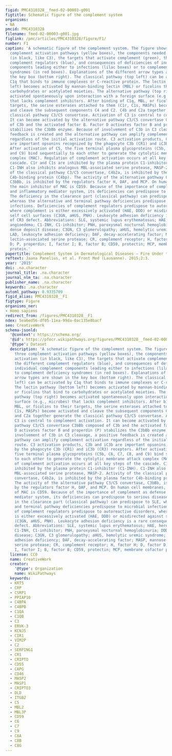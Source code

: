 ```yaml
---
figid: PMC4310328__fmed-02-00003-g001
figtitle: Schematic figure of the complement system
organisms:
- NA
pmcid: PMC4310328
filename: fmed-02-00003-g001.jpg
figlink: /pmc/articles/PMC4310328/figure/F1/
number: F1
caption: 'A schematic figure of the complement system. The figure shows the three
  complement activation pathways (yellow boxes), the components needed for activation
  (in black, like C3), the targets that activate complement (green), the different
  complement regulators (blue), and consequences of deficiencies of individual complement
  components leading either to infections (lilac boxes) or to complement deficiency
  syndromes (in red boxes). Explanations of the different arrow types are shown in
  the key box (bottom right). The classical pathway (top left) can be activated by
  C1q that binds to immune complexes or C-reactive protein. The lectin pathway (bottom
  left) becomes activated by mannan-binding lectin (MBL) or ficolins that bind to
  carbohydrates or acetylated moieties. The alternative pathway (top right) becomes
  activated spontaneously upon interaction with a foreign surface (e.g., microbes)
  that lacks complement inhibitors. After binding of C1q, MBL, or ficolins to their
  targets, the serine esterases attached to them (C1r, C1s, MASPs) become activated
  and cleave the subsequent components C4 and C2. C4b and C2a together generate the
  classical pathway C3/C5 convertase. Activation of C3 is central to complement activation.
  It can become activated by the alternative pathway C3/C5 convertase C3bBb composed
  of C3b and the activated factor B. Factor D activates factor B and properdin (P)
  stabilizes the C3bBb enzyme. Because of involvement of C3b in C3 cleavage, a positive
  feedback is created and the alternative pathway can amplify complement activation
  regardless of the initial activation route. C3 activation products, C3b and iC3b
  are important opsonins recognized by the phagocyte C3b (CR1) and iC3b (CR3) receptors.
  After activation of C5, the five terminal plasma glycoproteins (C5b, C6, C7, C8,
  and C9) bind sequentially to each other to generate the cytolytic membrane attack
  complex (MAC). Regulation of complement activation occurs at all key steps of the
  cascade. C1r and C1s are inhibited by the plasma protein C1-inhibitor (C1-INH).
  C1-INH also inhibits analogous MBL-associated serine protease, MASP-2. Activity
  of the classical pathway C3/C5 convertase, C4b2a, is inhibited by the plasma factor
  C4b-binding protein (C4bp). The activity of the alternative pathway C3/C5 convertase,
  C3bBb, is inhibited by the regulators factor H, DAF, and MCP. On human cell membranes,
  the main inhibitor of MAC is CD59. Because of the importance of complement as defense
  and inflammatory mediator system, its deficiencies can predispose to serious diseases.
  The deficiency in the clearance part (classical pathway) can predispose to SLE,
  whereas the alternative and terminal pathway deficiencies predispose to microbial
  infections. Deficiencies of complement regulators predispose to autoreactive disorders,
  where complement is either excessively activated (HAE, DDD) or misdirected against
  self cell surfaces (C3GN, aHUS, PNH). Leukocyte adhesion deficiency is a rare consequence
  of CR3 defect. Abbreviations: SLE, systemic lupus erythematosus; HAE, hereditary
  angioedema; C1-INH, C1-inhibitor; PNH, paroxysmal nocturnal hemoglobinuria; DDD,
  dense deposit disease; C3GN, C3 glomerulopathy; aHUS, hemolytic uremic syndrome;
  LAD, leukocyte adhesion deficiency; DAF, decay-accelerating factor; MASP, mannose-binding
  lectin-associated serine protease; CR, complement receptor; H, factor H; D, factor
  D; P, properdin; I, factor I; B, factor B; CD59, protectin; MCP, membrane cofactor
  protein.'
papertitle: Complement System in Dermatological Diseases – Fire Under the Skin.
reftext: Jaana Panelius, et al. Front Med (Lausanne). 2015;2:3.
year: '2015'
doi: .na.character
journal_title: .na.character
journal_nlm_ta: .na.character
publisher_name: .na.character
keywords: .na.character
automl_pathway: 0.9335709
figid_alias: PMC4310328__F1
figtype: Figure
organisms_ner:
- Homo sapiens
redirect_from: /figures/PMC4310328__F1
ndex: 5ea6ed56-df05-11ea-99da-0ac135e8bacf
seo: CreativeWork
schema-jsonld:
  '@context': https://schema.org/
  '@id': https://pfocr.wikipathways.org/figures/PMC4310328__fmed-02-00003-g001.html
  '@type': Dataset
  description: 'A schematic figure of the complement system. The figure shows the
    three complement activation pathways (yellow boxes), the components needed for
    activation (in black, like C3), the targets that activate complement (green),
    the different complement regulators (blue), and consequences of deficiencies of
    individual complement components leading either to infections (lilac boxes) or
    to complement deficiency syndromes (in red boxes). Explanations of the different
    arrow types are shown in the key box (bottom right). The classical pathway (top
    left) can be activated by C1q that binds to immune complexes or C-reactive protein.
    The lectin pathway (bottom left) becomes activated by mannan-binding lectin (MBL)
    or ficolins that bind to carbohydrates or acetylated moieties. The alternative
    pathway (top right) becomes activated spontaneously upon interaction with a foreign
    surface (e.g., microbes) that lacks complement inhibitors. After binding of C1q,
    MBL, or ficolins to their targets, the serine esterases attached to them (C1r,
    C1s, MASPs) become activated and cleave the subsequent components C4 and C2. C4b
    and C2a together generate the classical pathway C3/C5 convertase. Activation of
    C3 is central to complement activation. It can become activated by the alternative
    pathway C3/C5 convertase C3bBb composed of C3b and the activated factor B. Factor
    D activates factor B and properdin (P) stabilizes the C3bBb enzyme. Because of
    involvement of C3b in C3 cleavage, a positive feedback is created and the alternative
    pathway can amplify complement activation regardless of the initial activation
    route. C3 activation products, C3b and iC3b are important opsonins recognized
    by the phagocyte C3b (CR1) and iC3b (CR3) receptors. After activation of C5, the
    five terminal plasma glycoproteins (C5b, C6, C7, C8, and C9) bind sequentially
    to each other to generate the cytolytic membrane attack complex (MAC). Regulation
    of complement activation occurs at all key steps of the cascade. C1r and C1s are
    inhibited by the plasma protein C1-inhibitor (C1-INH). C1-INH also inhibits analogous
    MBL-associated serine protease, MASP-2. Activity of the classical pathway C3/C5
    convertase, C4b2a, is inhibited by the plasma factor C4b-binding protein (C4bp).
    The activity of the alternative pathway C3/C5 convertase, C3bBb, is inhibited
    by the regulators factor H, DAF, and MCP. On human cell membranes, the main inhibitor
    of MAC is CD59. Because of the importance of complement as defense and inflammatory
    mediator system, its deficiencies can predispose to serious diseases. The deficiency
    in the clearance part (classical pathway) can predispose to SLE, whereas the alternative
    and terminal pathway deficiencies predispose to microbial infections. Deficiencies
    of complement regulators predispose to autoreactive disorders, where complement
    is either excessively activated (HAE, DDD) or misdirected against self cell surfaces
    (C3GN, aHUS, PNH). Leukocyte adhesion deficiency is a rare consequence of CR3
    defect. Abbreviations: SLE, systemic lupus erythematosus; HAE, hereditary angioedema;
    C1-INH, C1-inhibitor; PNH, paroxysmal nocturnal hemoglobinuria; DDD, dense deposit
    disease; C3GN, C3 glomerulopathy; aHUS, hemolytic uremic syndrome; LAD, leukocyte
    adhesion deficiency; DAF, decay-accelerating factor; MASP, mannose-binding lectin-associated
    serine protease; CR, complement receptor; H, factor H; D, factor D; P, properdin;
    I, factor I; B, factor B; CD59, protectin; MCP, membrane cofactor protein.'
  license: CC0
  name: CreativeWork
  creator:
    '@type': Organization
    name: WikiPathways
  keywords:
  - KRT5
  - CRP
  - CSRP1
  - PPIAP10
  - C4BPA
  - C4BPB
  - C1QA
  - C1QB
  - C3
  - ERVK-3
  - KCNJ5
  - CIR1
  - VIM2P
  - C2
  - SERPING1
  - CR1
  - CRIPTO
  - CD55
  - CAPG
  - CD46
  - MASP2
  - MASP1
  - CRIPTO3
  - DLD
  - ITGB2
  - C5
  - MBL2
  - MBL3P
  - CD59
  - C6
  - C7
  - C9
  - C8A
  - C8B
  - C8G
---
```

